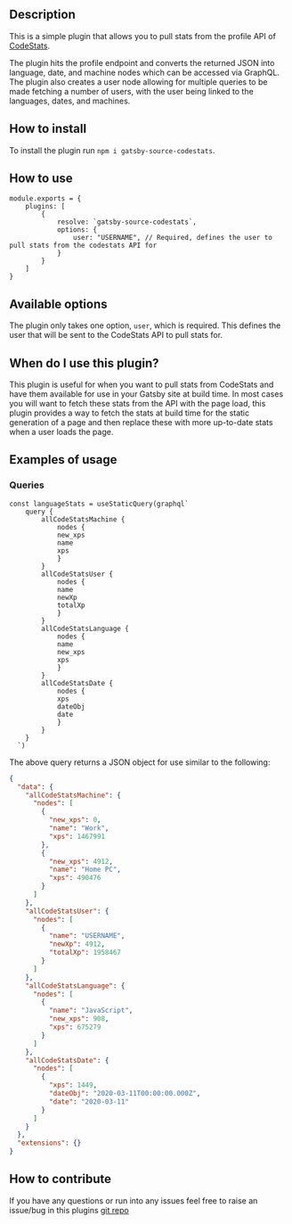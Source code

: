 ## Description

This is a simple plugin that allows you to pull stats from the profile API of [CodeStats](https://codestats.net/).

The plugin hits the profile endpoint and converts the returned JSON into language, date, and machine nodes which can be accessed via GraphQL. The plugin also creates a user node allowing for multiple queries to be made fetching a number of users, with the user being linked to the languages, dates, and machines.

## How to install

To install the plugin run `npm i gatsby-source-codestats`.

## How to use

```JS
module.exports = {
    plugins: [
        {
            resolve: `gatsby-source-codestats`,
            options: {
                user: "USERNAME", // Required, defines the user to pull stats from the codestats API for
            }
        }
    ]
}
```

## Available options

The plugin only takes one option, `user`, which is required. This defines the user that will be sent to the CodeStats API to pull stats for.

## When do I use this plugin?

This plugin is useful for when you want to pull stats from CodeStats and have them available for use in your Gatsby site at build time.
In most cases you will want to fetch these stats from the API with the page load, this plugin provides a way to fetch the stats at build time for the static generation of a page and then replace these with more up-to-date stats when a user loads the page.

## Examples of usage

### Queries

```JS
const languageStats = useStaticQuery(graphql`
    query {
        allCodeStatsMachine {
            nodes {
            new_xps
            name
            xps
            }
        }
        allCodeStatsUser {
            nodes {
            name
            newXp
            totalXp
            }
        }
        allCodeStatsLanguage {
            nodes {
            name
            new_xps
            xps
            }
        }
        allCodeStatsDate {
            nodes {
            xps
            dateObj
            date
            }
        }
    }
  `)
```

The above query returns a JSON object for use similar to the following:

```JSON
{
  "data": {
    "allCodeStatsMachine": {
      "nodes": [
        {
          "new_xps": 0,
          "name": "Work",
          "xps": 1467991
        },
        {
          "new_xps": 4912,
          "name": "Home PC",
          "xps": 490476
        }
      ]
    },
    "allCodeStatsUser": {
      "nodes": [
        {
          "name": "USERNAME",
          "newXp": 4912,
          "totalXp": 1958467
        }
      ]
    },
    "allCodeStatsLanguage": {
      "nodes": [
        {
          "name": "JavaScript",
          "new_xps": 908,
          "xps": 675279
        }
      ]
    },
    "allCodeStatsDate": {
      "nodes": [
        {
          "xps": 1449,
          "dateObj": "2020-03-11T00:00:00.000Z",
          "date": "2020-03-11"
        }
      ]
    }
  },
  "extensions": {}
}
```

## How to contribute

If you have any questions or run into any issues feel free to raise an issue/bug in this plugins [git repo](https://github.com/jasonm4130/gatsby-source-codestats)
